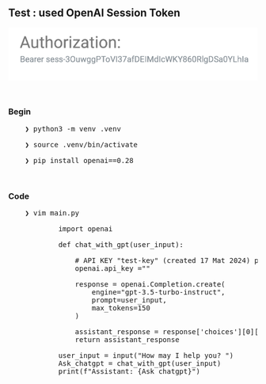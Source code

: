 
## Test : used OpenAI Session Token


<div align="center">
    <img src="../gambar-petunjuk/ss_authorization.png" alt="ss_authorization" style="display: block; margin: 0 auto;">
</div> 

&nbsp;

### Begin 
<pre>
    ❯ python3 -m venv .venv

    ❯ source .venv/bin/activate

    ❯ pip install openai==0.28
</pre>

&nbsp;

### Code
<pre>
    ❯ vim main.py

            import openai

            def chat_with_gpt(user_input):

                # API KEY "test-key" (created 17 Mat 2024) pawonebabah2019@gmail.com
                openai.api_key =""

                response = openai.Completion.create(
                    engine="gpt-3.5-turbo-instruct",
                    prompt=user_input,
                    max_tokens=150
                )

                assistant_response = response['choices'][0]['text']
                return assistant_response

            user_input = input("How may I help you? ")
            Ask_chatgpt = chat_with_gpt(user_input)
            print(f"Assistant: {Ask_chatgpt}")
</pre>

&nbsp;